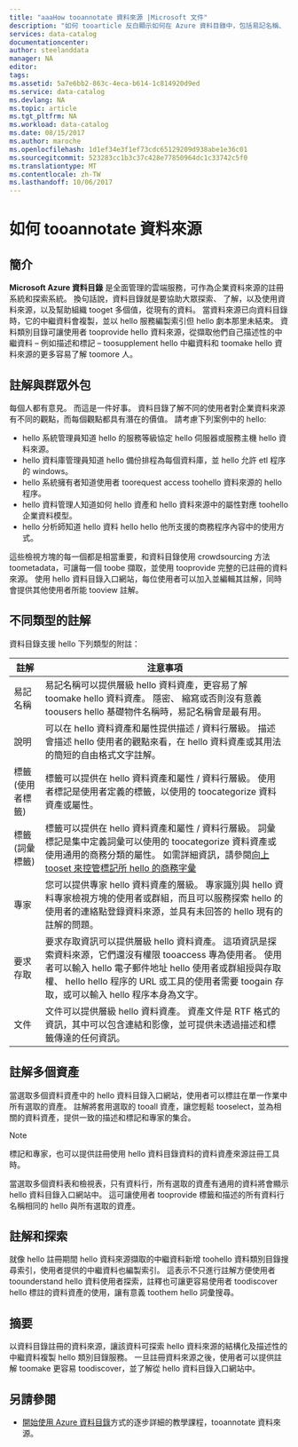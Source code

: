 ```yaml
---
title: "aaaHow tooannotate 資料來源 |Microsoft 文件"
description: "如何 tooarticle 反白顯示如何在 Azure 資料目錄中，包括易記名稱、 標籤、 描述和專家 tooannotate 資料資產。"
services: data-catalog
documentationcenter: 
author: steelanddata
manager: NA
editor: 
tags: 
ms.assetid: 5a7e6bb2-863c-4eca-b614-1c814920d9ed
ms.service: data-catalog
ms.devlang: NA
ms.topic: article
ms.tgt_pltfrm: NA
ms.workload: data-catalog
ms.date: 08/15/2017
ms.author: maroche
ms.openlocfilehash: 1d1ef34e3f1ef73cdc65129209d938abe1e36c01
ms.sourcegitcommit: 523283cc1b3c37c428e77850964dc1c33742c5f0
ms.translationtype: MT
ms.contentlocale: zh-TW
ms.lasthandoff: 10/06/2017
---
```

# <a name="how-tooannotate-data-sources"></a>如何 tooannotate 資料來源
## <a name="introduction"></a>簡介
**Microsoft Azure 資料目錄** 是全面管理的雲端服務，可作為企業資料來源的註冊系統和探索系統。 換句話說，資料目錄就是要協助大眾探索、 了解，以及使用資料來源，以及幫助組織 tooget 多個值，從現有的資料。 當資料來源已向資料目錄時，它的中繼資料會複製，並以 hello 服務編製索引但 hello 劇本那里未結束。 資料類別目錄可讓使用者 tooprovide hello 資料來源，從擷取他們自己描述性的中繼資料 – 例如描述和標記 – toosupplement hello 中繼資料和 toomake hello 資料來源的更多容易了解 toomore 人。

## <a name="annotation-and-crowdsourcing"></a>註解與群眾外包
每個人都有意見。 而這是一件好事。
資料目錄了解不同的使用者對企業資料來源有不同的觀點，而每個觀點都具有潛在的價值。 請考慮下列案例中的 hello:

* hello 系統管理員知道 hello 的服務等級協定 hello 伺服器或服務主機 hello 資料來源。
* hello 資料庫管理員知道 hello 備份排程為每個資料庫，並 hello 允許 etl 程序的 windows。
* hello 系統擁有者知道使用者 toorequest access toohello 資料來源的 hello 程序。
* hello 資料管理人知道如何 hello 資產和 hello 資料來源中的屬性對應 toohello 企業資料模型。
* hello 分析師知道 hello 資料 hello hello 他所支援的商務程序內容中的使用方式。

這些檢視方塊的每一個都是相當重要，和資料目錄使用 crowdsourcing 方法 toometadata，可讓每一個 toobe 擷取，並使用 tooprovide 完整的已註冊的資料來源。 使用 hello 資料目錄入口網站，每位使用者可以加入並編輯其註解，同時會提供其他使用者所能 tooview 註解。

## <a name="different-types-of-annotations"></a>不同類型的註解
資料目錄支援 hello 下列類型的附註：

| 註解 | 注意事項 |
| --- | --- |
| 易記名稱 |易記名稱可以提供層級 hello 資料資產，更容易了解 toomake hello 資料資產。 隱密、 縮寫或否則沒有意義 toousers hello 基礎物件名稱時，易記名稱會是最有用。 |
| 說明 |可以在 hello 資料資產和屬性提供描述 / 資料行層級。 描述會描述 hello 使用者的觀點來看，在 hello 資料資產或其用法的簡短的自由格式文字註解。 |
| 標籤 (使用者標籤) |標籤可以提供在 hello 資料資產和屬性 / 資料行層級。 使用者標記是使用者定義的標籤，以使用的 toocategorize 資料資產或屬性。 |
| 標籤 (詞彙標籤) |標籤可以提供在 hello 資料資產和屬性 / 資料行層級。 詞彙標記是集中定義詞彙可以使用的 toocategorize 資料資產或使用通用的商務分類的屬性。 如需詳細資訊，請參閱[向上 tooset 來控管標記所 hello 的商務字彙](data-catalog-how-to-business-glossary.md) |
| 專家 |您可以提供專家 hello 資料資產的層級。 專家識別與 hello 資料專家檢視方塊的使用者或群組，而且可以服務探索 hello 的使用者的連絡點登錄資料來源，並具有未回答的 hello 現有的註解的問題。 |
| 要求存取 |要求存取資訊可以提供層級 hello 資料資產。 這項資訊是探索資料來源，它們還沒有權限 tooaccess 專為使用者。 使用者可以輸入 hello 電子郵件地址 hello 使用者或群組授與存取權、 hello hello 程序的 URL 或工具的使用者需要 toogain 存取，或可以輸入 hello 程序本身為文字。 |
| 文件 |文件可以提供層級 hello 資料資產。 資產文件是 RTF 格式的資訊，其中可以包含連結和影像，並可提供未透過描述和標籤傳達的任何資訊。 |

## <a name="annotating-multiple-assets"></a>註解多個資產
當選取多個資料資產中的 hello 資料目錄入口網站，使用者可以標註在單一作業中所有選取的資產。 註解將套用選取的 tooall 資產，讓您輕鬆 tooselect，並為相關的資料資產，提供一致的描述和標記和專家的集合。

> [!NOTE]
> 標記和專家，也可以提供註冊使用 hello 資料目錄資料的資料資產來源註冊工具時。
>
>

當選取多個資料表和檢視表，只有資料行，所有選取的資產有通用的資料將會顯示 hello 資料目錄入口網站中。 這可讓使用者 tooprovide 標籤和描述的所有資料行名稱相同的 hello 與所有選取的資產。

## <a name="annotations-and-discovery"></a>註解和探索
就像 hello 註冊期間 hello 資料來源擷取的中繼資料新增 toohello 資料類別目錄搜尋索引，使用者提供的中繼資料也編製索引。 這表示不只進行註解方便使用者 toounderstand hello 資料使用者探索，註釋也可讓更容易使用者 toodiscover hello 標註的資料資產的使用，讓有意義 toothem hello 詞彙搜尋。

## <a name="summary"></a>摘要
以資料目錄註冊的資料來源，讓該資料可探索 hello 資料來源的結構化及描述性的中繼資料複製 hello 類別目錄服務。 一旦註冊資料來源之後，使用者可以提供註解 toomake 更容易 toodiscover，並了解從 hello 資料目錄入口網站中。

## <a name="see-also"></a>另請參閱
* [開始使用 Azure 資料目錄](data-catalog-get-started.md)方式的逐步詳細的教學課程，tooannotate 資料來源。
